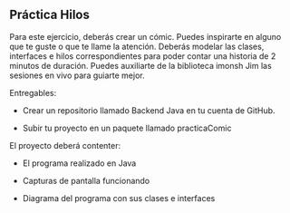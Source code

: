 ## Práctica Hilos

Para este ejercicio, deberás crear un cómic. Puedes inspirarte en alguno que te guste o que te llame la atención. Deberás modelar las clases, interfaces e hilos correspondientes para poder contar una historia de 2 minutos de duración. Puedes auxiliarte de la biblioteca imonsh Jim las sesiones en vivo para guiarte mejor.

Entregables:

- Crear un repositorio llamado Backend Java en tu cuenta de GitHub.

- Subir tu proyecto en un paquete llamado practicaComic

El proyecto deberá contenter:

- El programa realizado en Java

- Capturas de pantalla funcionando

- Diagrama del programa con sus clases e interfaces
